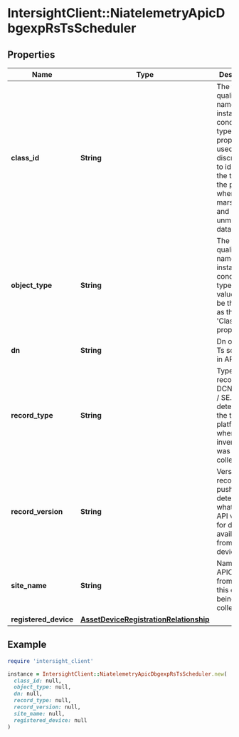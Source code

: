 # IntersightClient::NiatelemetryApicDbgexpRsTsScheduler

## Properties

| Name | Type | Description | Notes |
| ---- | ---- | ----------- | ----- |
| **class_id** | **String** | The fully-qualified name of the instantiated, concrete type. This property is used as a discriminator to identify the type of the payload when marshaling and unmarshaling data. | [default to &#39;niatelemetry.ApicDbgexpRsTsScheduler&#39;] |
| **object_type** | **String** | The fully-qualified name of the instantiated, concrete type. The value should be the same as the &#39;ClassId&#39; property. | [default to &#39;niatelemetry.ApicDbgexpRsTsScheduler&#39;] |
| **dn** | **String** | Dn of the  Rs Ts scheduler in APIC. | [optional] |
| **record_type** | **String** | Type of record DCNM / APIC / SE. This determines the type of platform where inventory was collected. | [optional] |
| **record_version** | **String** | Version of record being pushed. This determines what was the API version for data available from the device. | [optional] |
| **site_name** | **String** | Name of the APIC site from which this data is being collected. | [optional] |
| **registered_device** | [**AssetDeviceRegistrationRelationship**](AssetDeviceRegistrationRelationship.md) |  | [optional] |

## Example

```ruby
require 'intersight_client'

instance = IntersightClient::NiatelemetryApicDbgexpRsTsScheduler.new(
  class_id: null,
  object_type: null,
  dn: null,
  record_type: null,
  record_version: null,
  site_name: null,
  registered_device: null
)
```


